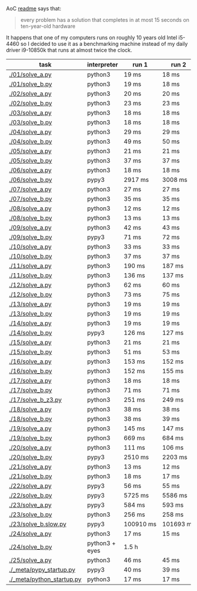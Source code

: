 AoC [readme](https://adventofcode.com/2024/about) says that:
> every problem has a solution that completes in at most 15 seconds on ten-year-old hardware

It happens that one of my computers runs on roughly 10 years old Intel i5-4460 so I decided to use it as a benchmarking machine instead of my daily driver i9-10850k that runs at almost twice the clock.

|task|interpreter|run 1|run 2|run 3|run 4|run 5|avg|
|----|-----------|-----|-----|-----|-----|-----|---|
| [./01/solve_a.py](./01/solve_a.py) | python3 | 19 ms | 18 ms | 18 ms | 19 ms | 18 ms | **18 ms** |
| [./01/solve_b.py](./01/solve_b.py) | python3 | 19 ms | 18 ms | 19 ms | 19 ms | 19 ms | **18 ms** |
| [./02/solve_a.py](./02/solve_a.py) | python3 | 20 ms | 20 ms | 20 ms | 20 ms | 20 ms | **20 ms** |
| [./02/solve_b.py](./02/solve_b.py) | python3 | 23 ms | 23 ms | 23 ms | 23 ms | 23 ms | **23 ms** |
| [./03/solve_a.py](./03/solve_a.py) | python3 | 18 ms | 18 ms | 18 ms | 18 ms | 18 ms | **18 ms** |
| [./03/solve_b.py](./03/solve_b.py) | python3 | 18 ms | 18 ms | 18 ms | 18 ms | 18 ms | **18 ms** |
| [./04/solve_a.py](./04/solve_a.py) | python3 | 29 ms | 29 ms | 29 ms | 29 ms | 29 ms | **29 ms** |
| [./04/solve_b.py](./04/solve_b.py) | python3 | 49 ms | 50 ms | 50 ms | 50 ms | 50 ms | **49 ms** |
| [./05/solve_a.py](./05/solve_a.py) | python3 | 21 ms | 21 ms | 21 ms | 21 ms | 21 ms | **21 ms** |
| [./05/solve_b.py](./05/solve_b.py) | python3 | 37 ms | 37 ms | 37 ms | 36 ms | 37 ms | **36 ms** |
| [./06/solve_a.py](./06/solve_a.py) | python3 | 18 ms | 18 ms | 19 ms | 19 ms | 18 ms | **18 ms** |
| [./06/solve_b.py](./06/solve_b.py) | pypy3 | 2917 ms | 3008 ms | 2921 ms | 2960 ms | 3181 ms | **2997 ms** |
| [./07/solve_a.py](./07/solve_a.py) | python3 | 27 ms | 27 ms | 26 ms | 26 ms | 26 ms | **26 ms** |
| [./07/solve_b.py](./07/solve_b.py) | python3 | 35 ms | 35 ms | 35 ms | 35 ms | 35 ms | **35 ms** |
| [./08/solve_a.py](./08/solve_a.py) | python3 | 12 ms | 12 ms | 12 ms | 12 ms | 12 ms | **12 ms** |
| [./08/solve_b.py](./08/solve_b.py) | python3 | 13 ms | 13 ms | 13 ms | 13 ms | 13 ms | **13 ms** |
| [./09/solve_a.py](./09/solve_a.py) | python3 | 42 ms | 43 ms | 44 ms | 43 ms | 45 ms | **43 ms** |
| [./09/solve_b.py](./09/solve_b.py) | pypy3 | 71 ms | 72 ms | 71 ms | 72 ms | 71 ms | **71 ms** |
| [./10/solve_a.py](./10/solve_a.py) | python3 | 33 ms | 33 ms | 33 ms | 33 ms | 33 ms | **33 ms** |
| [./10/solve_b.py](./10/solve_b.py) | python3 | 37 ms | 37 ms | 37 ms | 37 ms | 37 ms | **37 ms** |
| [./11/solve_a.py](./11/solve_a.py) | python3 | 190 ms | 187 ms | 186 ms | 189 ms | 190 ms | **188 ms** |
| [./11/solve_b.py](./11/solve_b.py) | python3 | 136 ms | 137 ms | 137 ms | 135 ms | 135 ms | **136 ms** |
| [./12/solve_a.py](./12/solve_a.py) | python3 | 62 ms | 60 ms | 63 ms | 61 ms | 60 ms | **61 ms** |
| [./12/solve_b.py](./12/solve_b.py) | python3 | 73 ms | 75 ms | 73 ms | 74 ms | 78 ms | **74 ms** |
| [./13/solve_a.py](./13/solve_a.py) | python3 | 19 ms | 19 ms | 19 ms | 19 ms | 19 ms | **19 ms** |
| [./13/solve_b.py](./13/solve_b.py) | python3 | 19 ms | 19 ms | 19 ms | 19 ms | 19 ms | **19 ms** |
| [./14/solve_a.py](./14/solve_a.py) | python3 | 19 ms | 19 ms | 19 ms | 19 ms | 19 ms | **19 ms** |
| [./14/solve_b.py](./14/solve_b.py) | pypy3 | 126 ms | 127 ms | 126 ms | 127 ms | 128 ms | **126 ms** |
| [./15/solve_a.py](./15/solve_a.py) | python3 | 21 ms | 21 ms | 21 ms | 21 ms | 22 ms | **21 ms** |
| [./15/solve_b.py](./15/solve_b.py) | python3 | 51 ms | 53 ms | 51 ms | 50 ms | 50 ms | **51 ms** |
| [./16/solve_a.py](./16/solve_a.py) | python3 | 153 ms | 152 ms | 156 ms | 153 ms | 154 ms | **153 ms** |
| [./16/solve_b.py](./16/solve_b.py) | python3 | 152 ms | 155 ms | 152 ms | 155 ms | 156 ms | **154 ms** |
| [./17/solve_a.py](./17/solve_a.py) | python3 | 18 ms | 18 ms | 18 ms | 18 ms | 18 ms | **18 ms** |
| [./17/solve_b.py](./17/solve_b.py) | python3 | 71 ms | 71 ms | 71 ms | 71 ms | 70 ms | **70 ms** |
| [./17/solve_b_z3.py](./17/solve_b_z3.py) | python3 | 251 ms | 249 ms | 255 ms | 253 ms | 248 ms | **251 ms** |
| [./18/solve_a.py](./18/solve_a.py) | python3 | 38 ms | 38 ms | 43 ms | 43 ms | 41 ms | **40 ms** |
| [./18/solve_b.py](./18/solve_b.py) | python3 | 38 ms | 39 ms | 39 ms | 39 ms | 39 ms | **38 ms** |
| [./19/solve_a.py](./19/solve_a.py) | python3 | 145 ms | 147 ms | 144 ms | 144 ms | 143 ms | **144 ms** |
| [./19/solve_b.py](./19/solve_b.py) | python3 | 669 ms | 684 ms | 671 ms | 667 ms | 668 ms | **671 ms** |
| [./20/solve_a.py](./20/solve_a.py) | python3 | 111 ms | 106 ms | 106 ms | 105 ms | 107 ms | **107 ms** |
| [./20/solve_b.py](./20/solve_b.py) | pypy3 | 2510 ms | 2203 ms | 2212 ms | 2216 ms | 2181 ms | **2264 ms** |
| [./21/solve_a.py](./21/solve_a.py) | python3 | 13 ms | 12 ms | 12 ms | 12 ms | 12 ms | **12 ms** |
| [./21/solve_b.py](./21/solve_b.py) | python3 | 18 ms | 17 ms | 17 ms | 17 ms | 17 ms | **17 ms** |
| [./22/solve_a.py](./22/solve_a.py) | pypy3 | 56 ms | 55 ms | 56 ms | 56 ms | 56 ms | **55 ms** |
| [./22/solve_b.py](./22/solve_b.py) | pypy3 | 5725 ms | 5586 ms | 5638 ms | 5639 ms | 5564 ms | **5630 ms** |
| [./23/solve_a.py](./23/solve_a.py) | pypy3 | 584 ms | 593 ms | 593 ms | 600 ms | 598 ms | **593 ms** |
| [./23/solve_b.py](./23/solve_b.py) | python3 | 256 ms | 258 ms | 256 ms | 259 ms | 262 ms | **258 ms** |
| [./23/solve_b.slow.py](./23/solve_b.slow.py) | pypy3 | 100910 ms | 101693 ms | 103238 ms | 101448 ms | 99914 ms | **101440 ms** |
| [./24/solve_a.py](./24/solve_a.py) | python3 | 17 ms | 15 ms | 15 ms | 14 ms | 14 ms | **15 ms** |
| [./24/solve_b.py](./24/solve_b.py) | python3 + eyes | 1.5 h | | | | | **1.5 h** |
| [./25/solve_a.py](./25/solve_a.py) | python3 | 46 ms | 45 ms | 46 ms | 46 ms | 47 ms | **46 ms** |
| [./_meta/pypy_startup.py](./_meta/pypy_startup.py) | pypy3 | 40 ms | 39 ms | 40 ms | 40 ms | 40 ms | **39 ms** |
| [./_meta/python_startup.py](./_meta/python_startup.py) | python3 | 17 ms | 17 ms | 17 ms | 17 ms | 17 ms | **17 ms** |
